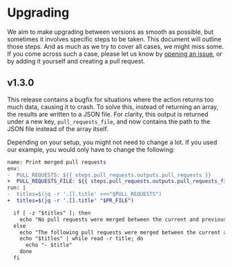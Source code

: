 # Upgrading

We aim to make upgrading between versions as smooth as possible, but sometimes it involves specific steps to be taken.
This document will outline those steps. And as much as we try to cover all cases, we might miss some. If you come
across such a case, please let us know by [opening an issue][issues], or by adding it yourself and creating a pull request.

## v1.3.0

This release contains a bugfix for situations where the action returns too much data, causing it to crash. To solve this,
instead of returning an array, the results are written to a JSON file. For clarity, this output is returned under a new
key, `pull_requests_file`, and now contains the path to the JSON file instead of the array itself.

Depending on your setup, you might not need to change a lot. If you used our example, you would only have to change the following:

```diff
name: Print merged pull requests
env:
-  PULL_REQUESTS: ${{ steps.pull_requests.outputs.pull_requests }}
+  PULL_REQUESTS_FILE: ${{ steps.pull_requests.outputs.pull_requests_file }}
run: |
-  titles=$(jq -r '.[].title' <<<"$PULL_REQUESTS")
+  titles=$(jq -r '.[].title' "$PR_FILE")

  if [ -z "$titles" ]; then
    echo "No pull requests were merged between the current and previous tag."
  else
    echo "The following pull requests were merged between the current and previous tag:"
    echo "$titles" | while read -r title; do
      echo "- $title"
    done
  fi
```

[issues]: https://github.com/VanOns/get-merged-pull-requests-action/issues
